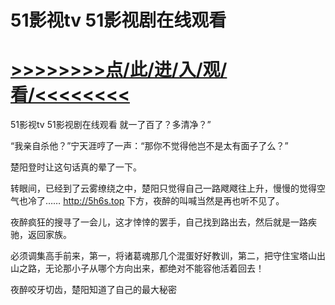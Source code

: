 # 51影视tv 51影视剧在线观看

# <a href="https://github.com/verttd/chen/issues/1">>>>>>>>>点/此/进/入/观/看/<<<<<<<<</a>

51影视tv 51影视剧在线观看
就一了百了？多清净？”

“我亲自杀他？”宁天涯哼了一声：“那你不觉得他岂不是太有面子了么？”

楚阳登时让这句话真的晕了一下。

转眼间，已经到了云雾缭绕之中，楚阳只觉得自己一路飕飕往上升，慢慢的觉得空气也冷了……
http://5h6s.top
下方，夜醉的叫喊当然是再也听不见了。

夜醉疯狂的搜寻了一会儿，这才悻悻的罢手，自己找到路出去，然后就是一路疾驰，返回家族。

必须调集高手前来，第一，将诸葛魂那几个混蛋好好教训，第二，把守住宝塔山出山之路，无论那小子从哪个方向出来，都绝对不能容他活着回去！

夜醉咬牙切齿，楚阳知道了自己的最大秘密
